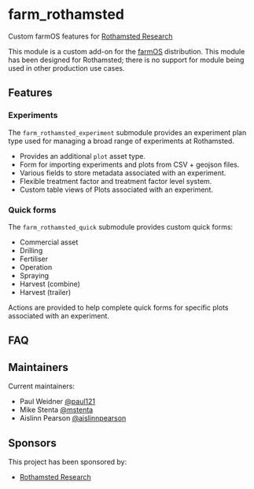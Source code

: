 <!---
Full module name and description.
-->
# farm_rothamsted
Custom farmOS features for [Rothamsted Research](https://www.rothamsted.ac.uk/)

This module is a custom add-on for the [farmOS](http://drupal.org/project/farm)
distribution. This module has been designed for Rothamsted; there is no
support for module being used in other production use cases.

<!---
Document features the module provides.
-->
## Features

### Experiments

The `farm_rothamsted_experiment` submodule provides an experiment plan type
used for managing a broad range of experiments at Rothamsted.

- Provides an additional `plot` asset type.
- Form for importing experiments and plots from CSV + geojson files.
- Various fields to store metadata associated with an experiment.
- Flexible treatment factor and treatment factor level system.
- Custom table views of Plots associated with an experiment.

### Quick forms

The `farm_rothamsted_quick` submodule provides custom quick forms:
- Commercial asset
- Drilling
- Fertiliser
- Operation
- Spraying
- Harvest (combine)
- Harvest (trailer)

Actions are provided to help complete quick forms for specific plots associated
with an experiment.

<!---
It might be nice to include a FAQ.
-->
## FAQ

<!---
Include maintainers.
-->
## Maintainers

Current maintainers:
- Paul Weidner [@paul121](https://github.com/paul121)
- Mike Stenta [@mstenta](https://github.com/mstenta)
- Aislinn Pearson [@aislinnpearson](https://github.com/aislinnpearson)

<!---
Include sponsors.
-->
## Sponsors
This project has been sponsored by:
- [Rothamsted Research](https://www.rothamsted.ac.uk/)
